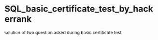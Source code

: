 # SQL_basic_certificate_test_by_hackerrank
solution of two question asked during basic certificate test
